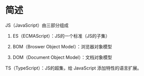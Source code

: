 # 简述

JS（JavaScript）由三部分组成

1. ES（ECMAScript）：JS的一个标准（JS的子集）

2. BOM（Broswer Object Model）：浏览器对象模型

3. DOM（Document Object Model）：文档对象模型

TS（TypeScript）：JS的超集，给 JavaScript 添加特性的语言扩展。
